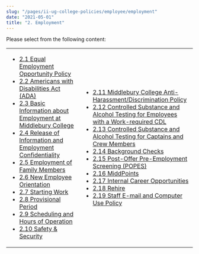 ```yaml
---
slug: "/pages/ii-ug-college-policies/employee/employment"
date: "2021-05-01"
title: "2. Employment"
---
```


Please select from the following content:

<table>

<tbody>

<tr>

<td>

- [2.1 Equal Employment Opportunity Policy](/pages/ii-ug-college-policies/employee/employment/2-1-equal-employment-opportunity-policy)
- [2.2 Americans with Disabilities Act (ADA)](/pages/ii-ug-college-policies/employee/employment/ada)
- [2.3 Basic Information about Employment at Middlebury College](/pages/ii-ug-college-policies/employee/employment/basic-info)
- [2.4 Release of Information and Employment Confidentiality](/pages/ii-ug-college-policies/employee/employment/2.4-release-of-information-and-employment-confidentiality)
- [2.5 Employment of Family Members](/pages/ii-ug-college-policies/employee/employment/employment-family)
- [2.6 New Employee Orientation](/pages/ii-ug-college-policies/employee/employment/orientation)
- [2.7 Starting Work](/pages/ii-ug-college-policies/employee/employment/starting-work)
- [2.8 Provisional Period](/pages/ii-ug-college-policies/employee/employment/provisional-period)
- [2.9 Scheduling and Hours of Operation](/pages/ii-ug-college-policies/employee/employment/scheduling-hours-operation)
- [2.10 Safety & Security](/pages/ii-ug-college-policies/employee/employment/safety-security)

</td>

<td>

- [2.11 Middlebury College Anti-Harassment/Discrimination Policy](/pages/ii-ug-college-policies/employee/employment/anti-har-policy)
- [2.12 Controlled Substance and Alcohol Testing for Employees with a Work-required CDL](/pages/ii-ug-college-policies/employee/employment/hr-controlled-sub-cdl)
- [2.13 Controlled Substance and Alcohol Testing for Captains and Crew Members](/pages/ii-ug-college-policies/employee/employment/alcohol-testing-captains)
- [2.14 Background Checks](/pages/ii-ug-college-policies/employee/employment/criminal-background-ch)
- [2.15 Post-Offer Pre-Employment Screening (POPES)](/pages/ii-ug-college-policies/employee/employment/popes)
- [2.16 MiddPoints](/pages/ii-ug-college-policies/employee/employment/midd-points)
- [2.17 Internal Career Opportunities](/pages/ii-ug-college-policies/employee/employment/internal-career)
- [2.18 Rehire](/pages/ii-ug-college-policies/employee/employment/rehire)
- [2.19 Staff E-mail and Computer Use Policy](/pages/ii-ug-college-policies/employee/employment/staff-computer-use)

</td>

</tr>

</tbody>

</table>
